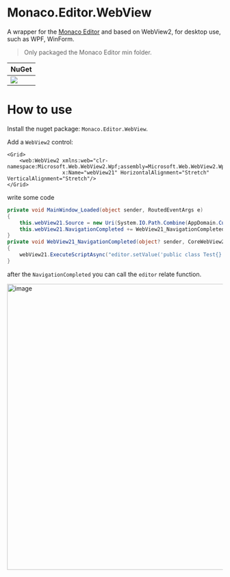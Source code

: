 # Monaco.Editor.WebView
A wrapper for the [Monaco Editor](https://microsoft.github.io/monaco-editor/) and based on WebView2, for desktop use, such as WPF, WinForm.
> Only packaged the Monaco Editor min folder.


|NuGet |
|--|
|[![](https://img.shields.io/nuget/v/monaco.editor.webview.svg)](https://www.nuget.org/packages/Monaco.Editor.WebView)|

# How to use
Install the nuget package: `Monaco.Editor.WebView`.

Add a `WebView2` control:
```xaml
<Grid>
    <web:WebView2 xmlns:web="clr-namespace:Microsoft.Web.WebView2.Wpf;assembly=Microsoft.Web.WebView2.Wpf"
                  x:Name="webView21" HorizontalAlignment="Stretch" VerticalAlignment="Stretch"/>
</Grid>
```

write some code
```csharp
private void MainWindow_Loaded(object sender, RoutedEventArgs e)
{
    this.webView21.Source = new Uri(System.IO.Path.Combine(AppDomain.CurrentDomain.BaseDirectory,@"Monaco\index.html"));
    this.webView21.NavigationCompleted += WebView21_NavigationCompleted;
}
private void WebView21_NavigationCompleted(object? sender, CoreWebView2NavigationCompletedEventArgs e)
{
    webView21.ExecuteScriptAsync("editor.setValue('public class Test{}');");
}
```
after the `NavigationCompleted` you can call the `editor` relate function.

<img width="1175" height="666" alt="image" src="https://github.com/user-attachments/assets/716d2bab-cf72-41bf-b6b6-1cb4c2d471e3" />
